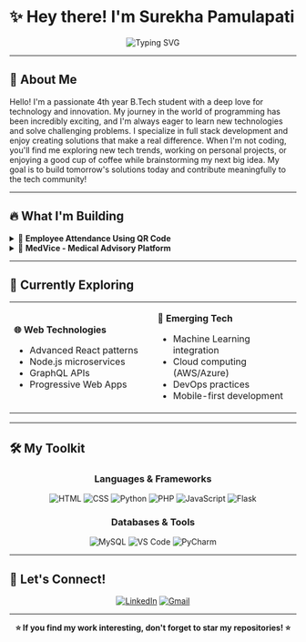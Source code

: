 # ✨ Hey there! I'm Surekha Pamulapati

<div align="center">
  
![Typing SVG](https://readme-typing-svg.herokuapp.com?font=Fira+Code&pause=1000&color=FF6B6B&center=true&vCenter=true&width=435&lines=4th+Year+B.Tech+Student+%F0%9F%8E%93;Full+Stack+Developer+%F0%9F%92%BB;Problem+Solver+%F0%9F%A7%A9;Tech+Innovator+%F0%9F%9A%80)

</div>

---

## 🌟 About Me

Hello! I'm a passionate 4th year B.Tech student with a deep love for technology and innovation. My journey in the world of programming has been incredibly exciting, and I'm always eager to learn new technologies and solve challenging problems. I specialize in full stack development and enjoy creating solutions that make a real difference. When I'm not coding, you'll find me exploring new tech trends, working on personal projects, or enjoying a good cup of coffee while brainstorming my next big idea. My goal is to build tomorrow's solutions today and contribute meaningfully to the tech community!

---

## 🔥 What I'm Building

<details>
<summary>🎯 <strong>Employee Attendance Using QR Code</strong></summary>
<br>
🔹 Smart attendance management system<br>
🔹 QR code technology integration<br>
🔹 Real-time tracking and analytics<br>
🔹 User-friendly dashboard interface<br>
</details>

<details>
<summary>🏥 <strong>MedVice - Medical Advisory Platform</strong></summary>
<br>
🔹 Comprehensive healthcare solution<br>
🔹 Medical guidance and consultation<br>
🔹 Patient management system<br>
🔹 Emergency assistance features<br>
</details>

---

## 🎯 Currently Exploring

<table>
<tr>
<td width="50%">

**🌐 Web Technologies**
- Advanced React patterns
- Node.js microservices
- GraphQL APIs
- Progressive Web Apps

</td>
<td width="50%">

**🤖 Emerging Tech**
- Machine Learning integration
- Cloud computing (AWS/Azure)
- DevOps practices
- Mobile-first development

</td>
</tr>
</table>

---

## 🛠️ My Toolkit

<div align="center">

### Languages & Frameworks
![HTML](https://img.shields.io/badge/HTML5-E34F26?style=for-the-badge&logo=html5&logoColor=white)
![CSS](https://img.shields.io/badge/CSS3-1572B6?style=for-the-badge&logo=css3&logoColor=white)
![Python](https://img.shields.io/badge/Python-3776AB?style=for-the-badge&logo=python&logoColor=white)
![PHP](https://img.shields.io/badge/PHP-777BB4?style=for-the-badge&logo=php&logoColor=white)
![JavaScript](https://img.shields.io/badge/JavaScript-F7DF1E?style=for-the-badge&logo=javascript&logoColor=black)
![Flask](https://img.shields.io/badge/Flask-000000?style=for-the-badge&logo=flask&logoColor=white)

### Databases & Tools
![MySQL](https://img.shields.io/badge/MySQL-005C84?style=for-the-badge&logo=mysql&logoColor=white)
![VS Code](https://img.shields.io/badge/VS_Code-0078D4?style=for-the-badge&logo=visual%20studio%20code&logoColor=white)
![PyCharm](https://img.shields.io/badge/PyCharm-000000?style=for-the-badge&logo=pycharm&logoColor=white)

</div>

---

## 🌈 Let's Connect!

<div align="center">

[![LinkedIn](https://img.shields.io/badge/LinkedIn-0077B5?style=for-the-badge&logo=linkedin&logoColor=white)](https://www.linkedin.com/in/surekha-pamulapati-26b932290)
[![Gmail](https://img.shields.io/badge/Gmail-D14836?style=for-the-badge&logo=gmail&logoColor=white)](mailto:surekhapamulapati@gmail.com)
</div>

---

<div align="center">


**⭐ If you find my work interesting, don't forget to star my repositories! ⭐**

</div>

